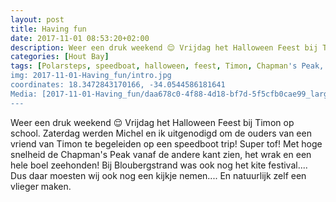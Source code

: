 ```yaml
---
layout: post
title: Having fun
date: 2017-11-01 08:53:20+02:00
description: Weer een druk weekend 😌 Vrijdag het Halloween Feest bij Timon op school. Zaterdag werden we uitgenodigd van ouders van een vriend van Timon op een speedboot trip! Super tof! 
categories: [Hout Bay]
tags: [Polarsteps, speedboat, halloween, feest, Timon, Chapman's Peak, Bloubergstrand, Blouberg, vlieger]
img: 2017-11-01-Having_fun/intro.jpg
coordinates: 18.3472843170166, -34.0544586181641
Media: [2017-11-01-Having_fun/daa678c0-4f88-4d18-bf7d-5f5cfb0cae99_large_image.jpg, 2017-11-01-Having_fun/dde9b019-2130-4d48-8c01-9556b583efca_large_image.jpg, 2017-11-01-Having_fun/3c117bf8-da33-4f86-84ac-8c3b84fb9579_large_image.jpg, 2017-11-01-Having_fun/354e27eb-7a6b-4333-af29-4ced3c5cdf62_large_image.jpg, 2017-11-01-Having_fun/4706f153-1c7f-4bfc-8eac-62a52aa2087a_large_image.jpg, 2017-11-01-Having_fun/6e5d3a6f-e00f-4cba-b284-81fcaeee7520_large_image.jpg, 2017-11-01-Having_fun/4ebecb84-22ab-476a-badc-cca3dd6ffaa2_large_image.jpg, 2017-11-01-Having_fun/e1e1a144-a26d-4221-aaeb-550dd6821452_large_image.jpg, 2017-11-01-Having_fun/73e7f652-4d25-4252-8d59-041daf267535_large_image.jpg, 2017-11-01-Having_fun/d7ef5354-7058-44c3-aa1a-01fc957b8b51_large_image.jpg]
---
```

Weer een druk weekend 😌
Vrijdag het Halloween Feest bij Timon op school. Zaterdag werden Michel en ik uitgenodigd om de ouders van een vriend van Timon te begeleiden op een speedboot trip! Super tof! Met hoge snelheid de Chapman's Peak vanaf de andere kant zien, het wrak en een hele boel zeehonden! 
Bij Bloubergstrand was ook nog het kite festival.... Dus daar moesten wij ook nog een kijkje nemen.... En natuurlijk zelf een vlieger maken. 